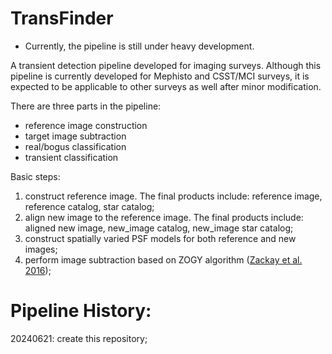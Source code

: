 # TransFinder

* Currently, the pipeline is still under heavy development.

A transient detection pipeline developed for imaging surveys. Although this pipeline is currently developed for Mephisto and CSST/MCI surveys, it is expected to be applicable to other surveys as well after minor modification.

There are three parts in the pipeline: 
* reference image construction
* target image subtraction
* real/bogus classification
* transient classification

Basic steps:
1) construct reference image. The final products include: reference image, reference catalog, star catalog;
2) align new image to the reference image. The final products include: aligned new image, new_image catalog, new_image star catalog;
3) construct spatially varied PSF models for both reference and new images;
4) perform image subtraction based on ZOGY algorithm ([Zackay et al. 2016](https://ui.adsabs.harvard.edu/abs/2016ApJ...830...27Z/abstract));


Pipeline History:
===================
20240621: create this repository;

